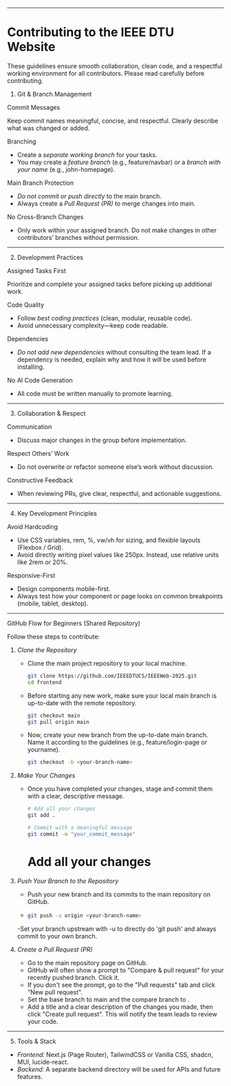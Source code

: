 -----

# Contributing to the IEEE DTU Website

These guidelines ensure smooth collaboration, clean code, and a respectful working environment for all contributors. Please read carefully before contributing.

 1. Git & Branch Management

Commit Messages

Keep commit names meaningful, concise, and respectful. Clearly describe what was changed or added.

Branching

  - Create a *separate working branch* for your tasks.
  - You may create a *feature branch* (e.g., feature/navbar) or a *branch with your name* (e.g., john-homepage).

 Main Branch Protection

  - *Do not commit or push directly* to the main branch.
  - Always create a *Pull Request (PR)* to merge changes into main.

No Cross-Branch Changes

  - Only work within your assigned branch. Do not make changes in other contributors’ branches without permission.

-----
 2. Development Practices

Assigned Tasks First

Prioritize and complete your assigned tasks before picking up additional work.

Code Quality

  - Follow *best coding practices* (clean, modular, reusable code).
  - Avoid unnecessary complexity—keep code readable.

 Dependencies

  - *Do not add new dependencies* without consulting the team lead. If a dependency is needed, explain why and how it will be used before installing.

No AI Code Generation

  - All code must be written manually to promote learning.

-----

 3. Collaboration & Respect

 Communication

  - Discuss major changes in the group before implementation.

Respect Others’ Work

  - Do not overwrite or refactor someone else’s work without discussion.

 Constructive Feedback

  - When reviewing PRs, give clear, respectful, and actionable suggestions.

-----

4. Key Development Principles

Avoid Hardcoding

  - Use CSS variables, rem, %, vw/vh for sizing, and flexible layouts (Flexbox / Grid).
  - Avoid directly writing pixel values like 250px. Instead, use relative units like 2rem or 20%.

 Responsive-First

  - Design components mobile-first.
  - Always test how your component or page looks on common breakpoints (mobile, tablet, desktop).

-----

GitHub Flow for Beginners (Shared Repository)

Follow these steps to contribute:

1.  *Clone the Repository*

      - Clone the main project repository to your local machine.

        ```bash
        git clone https://github.com/IEEEDTUCS/IEEEWeb-2025.git
        cd frontend
        ```
        

      - Before starting any new work, make sure your local main branch is up-to-date with the remote repository.

        ```bash
        git checkout main
        git pull origin main
        ```
      - Now, create your new branch from the up-to-date main branch. Name it according to the guidelines (e.g., feature/login-page or yourname).

        ```bash
        git checkout -b <your-branch-name>
        ```

4.  *Make Your Changes*
      - Once you have completed your changes, stage and commit them with a clear, descriptive message.

        ```bash
        # Add all your changes
        git add .

        # Commit with a meaningful message
        git commit -m "your_commit_message"
        ```
      
        # Add all your changes

6.  *Push Your Branch to the Repository*

      - Push your new branch and its commits to the main repository on GitHub.
      - 
        ```bash
        git push -u origin <your-branch-name>
        ```
      -Set your branch upstream with -u to directly do 'git push' and always commit to your own branch.

7.  *Create a Pull Request (PR)*

      - Go to the main repository page on GitHub.
      - GitHub will often show a prompt to "Compare & pull request" for your recently pushed branch. Click it.
      - If you don't see the prompt, go to the "Pull requests" tab and click "New pull request".
      - Set the base branch to main and the compare branch to <your-branch-name>.
      - Add a title and a clear description of the changes you made, then click "Create pull request". This will notify the team leads to review your code.

-----

5. Tools & Stack

  - *Frontend:* Next.js (Page Router), TailwindCSS or Vanilla CSS, shadcn, MUI, lucide-react.
  - *Backend:* A separate backend directory will be used for APIs and future features.
